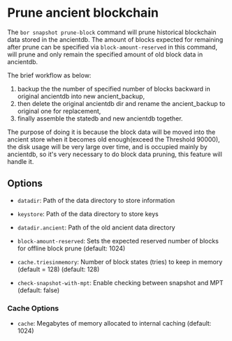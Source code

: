 # Prune ancient blockchain

The ```bor snapshot prune-block``` command will prune historical blockchain data stored in the ancientdb. The amount of blocks expected for remaining after prune can be specified via `block-amount-reserved` in this command, will prune and only remain the specified amount of old block data in ancientdb.


The brief workflow as below:

1. backup the the number of specified number of blocks backward in original ancientdb into new ancient_backup,
2. then delete the original ancientdb dir and rename the ancient_backup to original one for replacement,
3. finally assemble the statedb and new ancientdb together.

The purpose of doing it is because the block data will be moved into the ancient store when it becomes old enough(exceed the Threshold 90000), the disk usage will be very large over time, and is occupied mainly by ancientdb, so it's very necessary to do block data pruning, this feature will handle it.

## Options

- ```datadir```: Path of the data directory to store information

- ```keystore```: Path of the data directory to store keys

- ```datadir.ancient```: Path of the old ancient data directory

- ```block-amount-reserved```: Sets the expected reserved number of blocks for offline block prune (default: 1024)

- ```cache.triesinmemory```: Number of block states (tries) to keep in memory (default = 128) (default: 128)

- ```check-snapshot-with-mpt```: Enable checking between snapshot and MPT (default: false)

### Cache Options

- ```cache```: Megabytes of memory allocated to internal caching (default: 1024)
